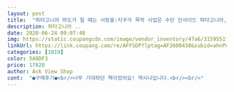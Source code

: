 ```yaml
---
layout: post 
title:  "파타고니아 파도가 칠 때는 서핑을:지구가 목적 사업은 수단 인사이드 파타고니아, 라이팅하우스" 
description: 파타고니아 ..
date: 2020-06-24 09:07:40 
img: https://static.coupangcdn.com/image/vendor_inventory/47a6/3159551f38d380778713483e514339d08728de17b03079d7dd3736db812b.jpg 
linkUrl: https://link.coupang.com/re/AFFSDP?lptag=AF3600438&subid=ahnPublicAsk&pageKey=1514650884&itemId=2599850560&vendorItemId=70591073916&traceid=V0-113-96c35379e0fc8398 
categories: [1019] 
color: 5A8DF3 
price: 17820 
author: Ask View Shop 
cont:  "●구매후기●<br/>너무 기대하던 책이었어요! 역시나입니다.<br/><br/>" 
---
```

